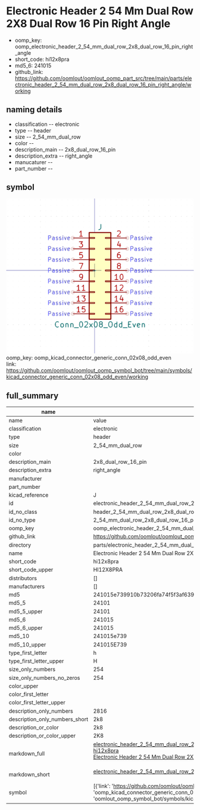 # Electronic Header 2 54 Mm Dual Row 2X8 Dual Row 16 Pin Right Angle

  
* oomp_key: oomp_electronic_header_2_54_mm_dual_row_2x8_dual_row_16_pin_right_angle 
* short_code: hi12x8pra
* md5_6: 241015  
* github_link: https://github.com/oomlout/oomlout_oomp_part_src/tree/main/parts/electronic_header_2_54_mm_dual_row_2x8_dual_row_16_pin_right_angle/working  
## naming details
* classification -- electronic
* type -- header
* size -- 2_54_mm_dual_row
* color -- 
* description_main -- 2x8_dual_row_16_pin
* description_extra -- right_angle
* manucaturer -- 
* part_number -- 



## symbol

![](symbol/0/working/working_600.png)  
oomp_key: oomp_kicad_connector_generic_conn_02x08_odd_even  
link: https://github.com/oomlout/oomlout_oomp_symbol_bot/tree/main/symbols/kicad_connector_generic_conn_02x08_odd_even/working  


## full_summary
| name | value | 
| --- | --- | 
| name | value | 
| classification | electronic | 
| type | header | 
| size | 2_54_mm_dual_row | 
| color |  | 
| description_main | 2x8_dual_row_16_pin | 
| description_extra | right_angle | 
| manufacturer |  | 
| part_number |  | 
| kicad_reference | J | 
| id | electronic_header_2_54_mm_dual_row_2x8_dual_row_16_pin_right_angle | 
| id_no_class | header_2_54_mm_dual_row_2x8_dual_row_16_pin_right_angle | 
| id_no_type | 2_54_mm_dual_row_2x8_dual_row_16_pin_right_angle | 
| oomp_key | oomp_electronic_header_2_54_mm_dual_row_2x8_dual_row_16_pin_right_angle | 
| github_link | https://github.com/oomlout/oomlout_oomp_part_src/tree/main/parts/electronic_header_2_54_mm_dual_row_2x8_dual_row_16_pin_right_angle/working | 
| directory | parts/electronic_header_2_54_mm_dual_row_2x8_dual_row_16_pin_right_angle | 
| name | Electronic Header 2 54 Mm Dual Row 2X8 Dual Row 16 Pin Right Angle | 
| short_code | hi12x8pra | 
| short_code_upper | HI12X8PRA | 
| distributors | [] | 
| manufacturers | [] | 
| md5 | 241015e739910b73206fa74f5f3af639 | 
| md5_5 | 24101 | 
| md5_5_upper | 24101 | 
| md5_6 | 241015 | 
| md5_6_upper | 241015 | 
| md5_10 | 241015e739 | 
| md5_10_upper | 241015E739 | 
| type_first_letter | h | 
| type_first_letter_upper | H | 
| size_only_numbers | 254 | 
| size_only_numbers_no_zeros | 254 | 
| color_upper |  | 
| color_first_letter |  | 
| color_first_letter_upper |  | 
| description_only_numbers | 2816 | 
| description_only_numbers_short | 2k8 | 
| description_or_color | 2k8 | 
| description_or_color_upper | 2K8 | 
| markdown_full | [electronic_header_2_54_mm_dual_row_2x8_dual_row_16_pin_right_angle](https://github.com/oomlout/oomlout_oomp_part_src/tree/main/parts/electronic_header_2_54_mm_dual_row_2x8_dual_row_16_pin_right_angle/working)<br>[hi12x8pra](https://github.com/oomlout/oomlout_oomp_part_src/tree/main/parts/electronic_header_2_54_mm_dual_row_2x8_dual_row_16_pin_right_angle/working)<br>[Electronic Header 2 54 Mm Dual Row 2X8 Dual Row 16 Pin Right Angle](https://github.com/oomlout/oomlout_oomp_part_src/tree/main/parts/electronic_header_2_54_mm_dual_row_2x8_dual_row_16_pin_right_angle/working)<br><br> | 
| markdown_short | [electronic_header_2_54_mm_dual_row_2x8_dual_row_16_pin_right_angle](https://github.com/oomlout/oomlout_oomp_part_src/tree/main/parts/electronic_header_2_54_mm_dual_row_2x8_dual_row_16_pin_right_angle/working)<br><br> | 
| symbol | [{'link': 'https://github.com/oomlout/oomlout_oomp_symbol_bot/tree/main/symbols/kicad_connector_generic_conn_02x08_odd_even', 'oomp_key': 'oomp_kicad_connector_generic_conn_02x08_odd_even', 'directory': 'oomlout_oomp_symbol_bot/symbols/kicad_connector_generic_conn_02x08_odd_even//working/working.kicad_sym'}] | 
